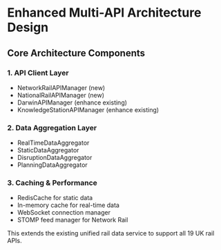 # Enhanced Multi-API Architecture Design

## Core Architecture Components

### 1. API Client Layer

- NetworkRailAPIManager (new)
- NationalRailAPIManager (new)
- DarwinAPIManager (enhance existing)
- KnowledgeStationAPIManager (enhance existing)

### 2. Data Aggregation Layer

- RealTimeDataAggregator
- StaticDataAggregator
- DisruptionDataAggregator
- PlanningDataAggregator

### 3. Caching & Performance

- RedisCache for static data
- In-memory cache for real-time data
- WebSocket connection manager
- STOMP feed manager for Network Rail

This extends the existing unified rail data service to support all 19 UK rail APIs.
